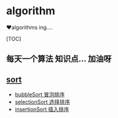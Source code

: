 # algorithm
 ❤algorithms ing....  

[TOC]

## 每天一个算法 知识点... 加油呀

## [sort](./sort) 
- [bubbleSort 冒泡排序](./sort/bubbleSort.js)
- [selectionSort 选择排序](./sort/selectionSort.js)
- [insertionSort 插入排序](./sort/insertionSort.js)


